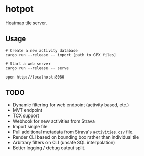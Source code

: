 # hotpot

Heatmap tile server.

## Usage

```
# Create a new activity database
cargo run --release -- import [path to GPX files]

# Start a web server
cargo run --release -- serve

open http://localhost:8080
```


## TODO

- Dynamic filtering for web endpoint (activity based, etc.)
- MVT endpoint
- TCX support
- Webhook for new activities from Strava
- Import single file
- Pull additional metadata from Strava's `activities.csv` file.
- Render CLI based on bounding box rather than individual tile
- Arbitrary filters on CLI (unsafe SQL interpolation)
- Better logging / debug output split.
